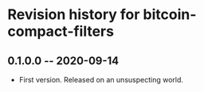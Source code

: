# Revision history for bitcoin-compact-filters

## 0.1.0.0 -- 2020-09-14

* First version. Released on an unsuspecting world.
